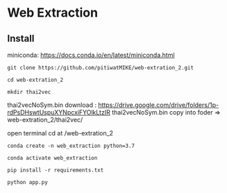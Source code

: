 # Web Extraction
## Install
miniconda: https://docs.conda.io/en/latest/miniconda.html

```
git clone https://github.com/pitiwatMIKE/web-extration_2.git
```

```
cd web-extration_2
```

```
mkdir thai2vec
```

thai2vecNoSym.bin 
download : https://drive.google.com/drive/folders/1p-rdPsDHswtUspuXYNpcxiFYOlkLtzIR
thai2vecNoSym.bin copy into foder => web-extration_2/thai2vec/

open terminal
cd at /web-extration_2
```
conda create -n web_extraction python=3.7
```

```
conda activate web_extraction
```

```
pip install -r requirements.txt
```

```
python app.py
```






